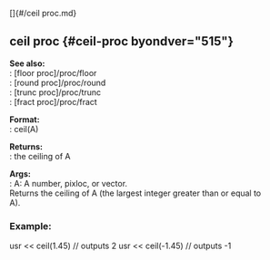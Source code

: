 []{#/ceil proc.md}    
## ceil proc {#ceil-proc byondver="515"}    
**See also:**    
:   [floor proc]/proc/floor    
:   [round proc]/proc/round    
:   [trunc proc]/proc/trunc    
:   [fract proc]/proc/fract    
<!-- -->    
**Format:**    
:   ceil(A)    
<!-- -->    
**Returns:**    
:   the ceiling of A    
<!-- -->    
**Args:**    
:   A: A number, pixloc, or vector.    
Returns the ceiling of A (the largest integer greater than or equal to    
A).    
### Example:    
usr \<\< ceil(1.45) // outputs 2 usr \<\< ceil(-1.45) // outputs -1  